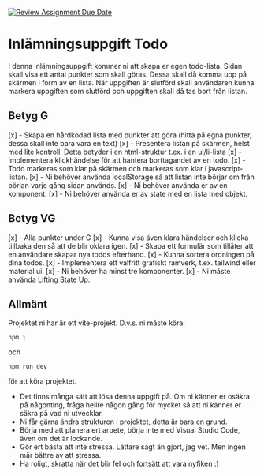 [![Review Assignment Due Date](https://classroom.github.com/assets/deadline-readme-button-22041afd0340ce965d47ae6ef1cefeee28c7c493a6346c4f15d667ab976d596c.svg)](https://classroom.github.com/a/Tfc19Mhg)
# Inlämningsuppgift Todo

I denna inlämningsuppgift kommer ni att skapa er egen todo-lista.
Sidan skall visa ett antal punkter som skall göras. Dessa skall då komma upp på skärmen i form av en lista. När uppgiften är slutförd skall användaren kunna markera uppgiften som slutförd och uppgiften skall då tas bort från listan.

## Betyg G

[x] - Skapa en hårdkodad lista med punkter att göra (hitta på egna punkter, dessa skall inte bara vara en text)
[x] - Presentera listan på skärmen, helst med lite kontroll. Detta betyder i en html-struktur t.ex. i en ul/li-lista
[x] - Implementera klickhändelse för att hantera borttagandet av en todo.
[x] - Todo markeras som klar på skärmen och markeras som klar i javascript-listan.
[x] - Ni behöver använda localStorage så att listan inte börjar om från början varje gång sidan används.
[x] - Ni behöver använda er av en komponent.
[x] - Ni behöver använda er av state med en lista med objekt.

## Betyg VG

[x] - Alla punkter under G
[x] - Kunna visa även klara händelser och klicka tillbaka den så att de blir oklara igen.
[x] - Skapa ett formulär som tillåter att en användare skapar nya todos efterhand.
[x] - Kunna sortera ordningen på dina todos.
[x] - Implementera ett valfritt grafiskt ramverk, t.ex. tailwind eller material ui.
[x] - Ni behöver ha minst tre komponenter.
[x] - Ni måste använda Lifting State Up.

## Allmänt

Projektet ni har är ett vite-projekt. D.v.s. ni måste köra:

```shell
npm i
```

och

```shell
npm run dev 
```

för att köra projektet.

- Det finns många sätt att lösa denna uppgift på. Om ni känner er osäkra på någonting, fråga hellre någon gång för mycket så att ni känner er säkra på vad ni utvecklar.
- Ni får gärna ändra strukturen i projektet, detta är bara en grund.
- Börja med att planera ert arbete, börja inte med Visual Studio Code, även om det är lockande.
- Gör ert bästa att inte stressa. Lättare sagt än gjort, jag vet. Men ingen mår bättre av att stressa.
- Ha roligt, skratta när det blir fel och fortsätt att vara nyfiken :)
